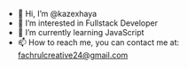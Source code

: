 - 👋 Hi, I’m @kazexhaya
- 👀 I’m interested in Fullstack Developer
- 🌱 I’m currently learning JavaScript
- 📫 How to reach me, you can contact me at: fachrulcreative24@gmail.com

<!---
kazexhaya/kazexhaya is a ✨ special ✨ repository because its `README.md` (this file) appears on your GitHub profile.
You can click the Preview link to take a look at your changes.
--->
